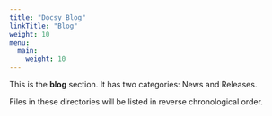 ```yaml
---
title: "Docsy Blog"
linkTitle: "Blog"
weight: 10
menu:
  main:
    weight: 10
---
```



This is the **blog** section. It has two categories: News and Releases.

Files in these directories will be listed in reverse chronological order.

